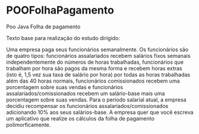 # POOFolhaPagamento
Poo Java Folha de pagamento

Texto base para realização do estudo dirigido:

Uma empresa paga seus funcionários semanalmente. Os funcionários são de quatro tipos: funcionários assalariados recebem salários fixos semanais independentemente do números de horas trabalhadas, funcionários que trabalham por hora são pagos da mesma forma e recebem horas extras (isto é, 1,5 vez sua taxa de salário por hora) por todas as horas trabalhadas além das 40 horas normais, funcionários comissionados recebem uma porcentagem sobre suas vendas e funcionários assalariados/comissionados recebem um salário-base mais uma porcentagem sobre suas vendas. Para o período salarial atual, a empresa decidiu recompensar os funcionários assalariados/comissionados adicionando 10% aos seus salários-base. A empresa quer que você escreva um aplicativo que realize os cálculos da folha de pagamento polimorficamente.

